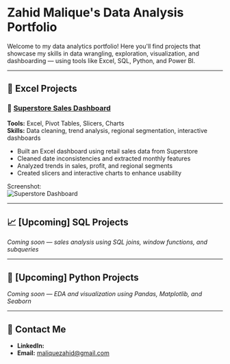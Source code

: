 #  Zahid Malique's Data Analysis Portfolio

Welcome to my data analytics portfolio! Here you'll find projects that showcase my skills in data wrangling, exploration, visualization, and dashboarding — using tools like Excel, SQL, Python, and Power BI.

---

## 🧮 Excel Projects

### 🔹 [Superstore Sales Dashboard](https://github.com/yourusername/superstore-excel-dashboard)

**Tools:** Excel, Pivot Tables, Slicers, Charts  
**Skills:** Data cleaning, trend analysis, regional segmentation, interactive dashboards  

- Built an Excel dashboard using retail sales data from Superstore
- Cleaned date inconsistencies and extracted monthly features
- Analyzed trends in sales, profit, and regional segments
- Created slicers and interactive charts to enhance usability

Screenshot:  
![Superstore Dashboard]([https://github.com/yourusername/superstore-excel-dashboard/blob/main/dashboard.png](https://cdn.discordapp.com/attachments/823343957106622527/1388184504316858531/Dashboard2.png?ex=68600f11&is=685ebd91&hm=62333a3b79e2801e2ae23a1d68dc0d34636b351c2d22996de8d876715ae671f1&))

---

## 📈 [Upcoming] SQL Projects

*Coming soon — sales analysis using SQL joins, window functions, and subqueries*

---

## 🐍 [Upcoming] Python Projects

*Coming soon — EDA and visualization using Pandas, Matplotlib, and Seaborn*

---

## 📧 Contact Me

- **LinkedIn:** 
- **Email:** maliquezahid@gmail.com
